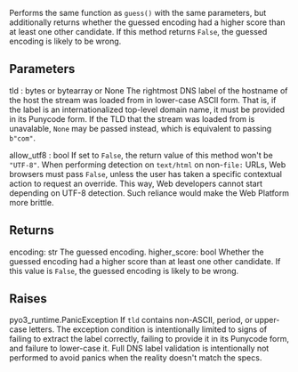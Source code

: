 Performs the same function as `guess()` with the same parameters, but
additionally returns whether the guessed encoding had a higher score than
at least one other candidate. If this method returns `False`, the
guessed encoding is likely to be wrong.

## Parameters

tld : bytes or bytearray or None
The rightmost DNS label of the hostname of the
host the stream was loaded from in lower-case ASCII form. That is, if
the label is an internationalized top-level domain name, it must be
provided in its Punycode form. If the TLD that the stream was loaded
from is unavalable, `None` may be passed instead, which is equivalent
to passing `b"com"`.

allow_utf8 : bool
If set to `False`, the return value of
this method won't be `"UTF-8"`. When performing detection
on `text/html` on non-`file:` URLs, Web browsers must pass `False`,
unless the user has taken a specific contextual action to request an
override. This way, Web developers cannot start depending on UTF-8
detection. Such reliance would make the Web Platform more brittle.

## Returns

encoding: str
The guessed encoding.
higher_score: bool
Whether the guessed encoding had a higher score than at least
one other candidate. If this value is `False`, the guessed encoding
is likely to be wrong.

## Raises

pyo3_runtime.PanicException
If `tld` contains non-ASCII, period, or upper-case letters. The exception
condition is intentionally limited to signs of failing to extract the
label correctly, failing to provide it in its Punycode form, and failure
to lower-case it. Full DNS label validation is intentionally not performed
to avoid panics when the reality doesn't match the specs.
